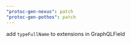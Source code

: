```yaml
---
"protoc-gen-nexus": patch
"protoc-gen-pothos": patch
---
```


add `typeFullName` to extensions in GraphQLField
